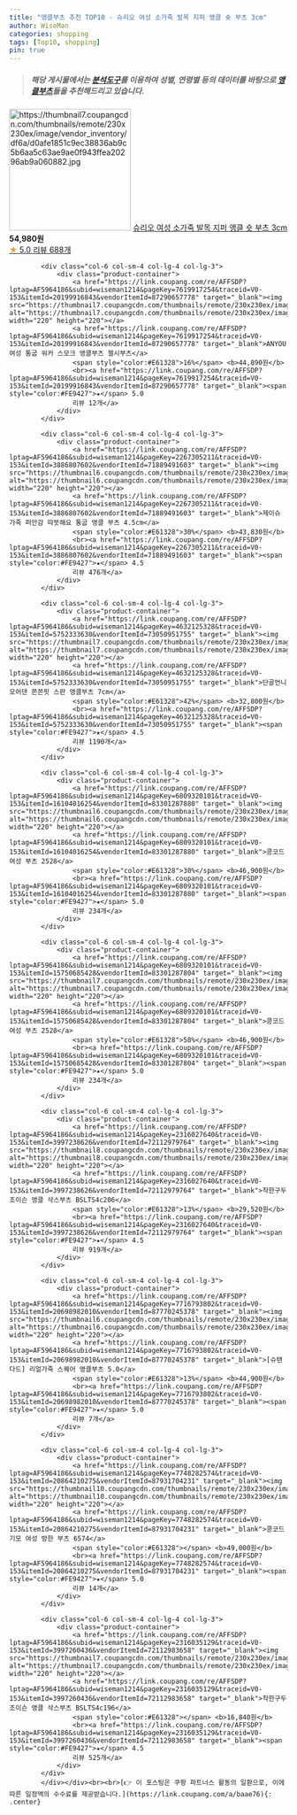 ```yaml
---
title: "앵클부츠 추천 TOP10 - 슈리오 여성 소가죽 발목 지퍼 앵클 숏 부츠 3cm"
author: WiseMan
categories: shopping
tags: [Top10, shopping]
pin: true
---
```


> ##### 해당 게시물에서는 [**분석도구**](https://itemscout.io/)를 이용하여 **성별**, **연령별** 등의 데이터를 바탕으로 [**앵클부츠**](https://link.coupang.com/a/baae76)들을 추천해드리고 있습니다.
<div class="container"><div class="row">
            <div class="col-6 col-sm-4 col-lg-4 col-lg-3">
                <div class="product-container">
                    <a href="https://link.coupang.com/re/AFFSDP?lptag=AF5964186&subid=wiseman1214&pageKey=6976691551&traceid=V0-153&itemId=19035645455&vendorItemId=86159609606" target="_blank"><img src="https://thumbnail7.coupangcdn.com/thumbnails/remote/230x230ex/image/vendor_inventory/df6a/d0afe1851c9ec38836ab9c5b6aa5c63ae9ae0f943ffea20296ab9a060882.jpg" alt="https://thumbnail7.coupangcdn.com/thumbnails/remote/230x230ex/image/vendor_inventory/df6a/d0afe1851c9ec38836ab9c5b6aa5c63ae9ae0f943ffea20296ab9a060882.jpg" width="220" height="220"></a>
                    <a href="https://link.coupang.com/re/AFFSDP?lptag=AF5964186&subid=wiseman1214&pageKey=6976691551&traceid=V0-153&itemId=19035645455&vendorItemId=86159609606" target="_blank">슈리오 여성 소가죽 발목 지퍼 앵클 숏 부츠 3cm</a>
                    <span style="color:#E61328"></span> <b>54,980원</b>
                    <br><a href="https://link.coupang.com/re/AFFSDP?lptag=AF5964186&subid=wiseman1214&pageKey=6976691551&traceid=V0-153&itemId=19035645455&vendorItemId=86159609606" target="_blank"><span style="color:#FE9427">★</span> 5.0
                    리뷰 688개</a>
                </div>
            </div>
            
            <div class="col-6 col-sm-4 col-lg-4 col-lg-3">
                <div class="product-container">
                    <a href="https://link.coupang.com/re/AFFSDP?lptag=AF5964186&subid=wiseman1214&pageKey=7619917254&traceid=V0-153&itemId=20199916843&vendorItemId=87290657778" target="_blank"><img src="https://thumbnail7.coupangcdn.com/thumbnails/remote/230x230ex/image/vendor_inventory/b766/f11e2309c897a3e3ba5672727105a94f76cadb9788e2835932b03f8a8cb2.jpg" alt="https://thumbnail7.coupangcdn.com/thumbnails/remote/230x230ex/image/vendor_inventory/b766/f11e2309c897a3e3ba5672727105a94f76cadb9788e2835932b03f8a8cb2.jpg" width="220" height="220"></a>
                    <a href="https://link.coupang.com/re/AFFSDP?lptag=AF5964186&subid=wiseman1214&pageKey=7619917254&traceid=V0-153&itemId=20199916843&vendorItemId=87290657778" target="_blank">ANYOU 여성 통굽 워커 스모크 앵클부츠 첼시부츠</a>
                    <span style="color:#E61328">16%</span> <b>44,890원</b>
                    <br><a href="https://link.coupang.com/re/AFFSDP?lptag=AF5964186&subid=wiseman1214&pageKey=7619917254&traceid=V0-153&itemId=20199916843&vendorItemId=87290657778" target="_blank"><span style="color:#FE9427">★</span> 5.0
                    리뷰 12개</a>
                </div>
            </div>
            
            <div class="col-6 col-sm-4 col-lg-4 col-lg-3">
                <div class="product-container">
                    <a href="https://link.coupang.com/re/AFFSDP?lptag=AF5964186&subid=wiseman1214&pageKey=2267305211&traceid=V0-153&itemId=3886807602&vendorItemId=71889491603" target="_blank"><img src="https://thumbnail6.coupangcdn.com/thumbnails/remote/230x230ex/image/vendor_inventory/b8e3/c1919b28a9ac590a75f61d0c8d2de3b332128c506b2e11a945908e0c4bd5.jpg" alt="https://thumbnail6.coupangcdn.com/thumbnails/remote/230x230ex/image/vendor_inventory/b8e3/c1919b28a9ac590a75f61d0c8d2de3b332128c506b2e11a945908e0c4bd5.jpg" width="220" height="220"></a>
                    <a href="https://link.coupang.com/re/AFFSDP?lptag=AF5964186&subid=wiseman1214&pageKey=2267305211&traceid=V0-153&itemId=3886807602&vendorItemId=71889491603" target="_blank">제이슈 가죽 퍼안감 따뜻해요 통굽 앵클 부츠 4.5cm</a>
                    <span style="color:#E61328">30%</span> <b>43,830원</b>
                    <br><a href="https://link.coupang.com/re/AFFSDP?lptag=AF5964186&subid=wiseman1214&pageKey=2267305211&traceid=V0-153&itemId=3886807602&vendorItemId=71889491603" target="_blank"><span style="color:#FE9427">★</span> 4.5
                    리뷰 476개</a>
                </div>
            </div>
            
            <div class="col-6 col-sm-4 col-lg-4 col-lg-3">
                <div class="product-container">
                    <a href="https://link.coupang.com/re/AFFSDP?lptag=AF5964186&subid=wiseman1214&pageKey=4632125328&traceid=V0-153&itemId=5752333630&vendorItemId=73050951755" target="_blank"><img src="https://thumbnail7.coupangcdn.com/thumbnails/remote/230x230ex/image/rs_quotation_api/6hgre4ep/9009aa6a0aae474284cf423782bbf16c.jpg" alt="https://thumbnail7.coupangcdn.com/thumbnails/remote/230x230ex/image/rs_quotation_api/6hgre4ep/9009aa6a0aae474284cf423782bbf16c.jpg" width="220" height="220"></a>
                    <a href="https://link.coupang.com/re/AFFSDP?lptag=AF5964186&subid=wiseman1214&pageKey=4632125328&traceid=V0-153&itemId=5752333630&vendorItemId=73050951755" target="_blank">단골언니 모어댄 쫀쫀핏 스판 앵클부츠 7cm</a>
                    <span style="color:#E61328">42%</span> <b>32,800원</b>
                    <br><a href="https://link.coupang.com/re/AFFSDP?lptag=AF5964186&subid=wiseman1214&pageKey=4632125328&traceid=V0-153&itemId=5752333630&vendorItemId=73050951755" target="_blank"><span style="color:#FE9427">★</span> 4.5
                    리뷰 1190개</a>
                </div>
            </div>
            
            <div class="col-6 col-sm-4 col-lg-4 col-lg-3">
                <div class="product-container">
                    <a href="https://link.coupang.com/re/AFFSDP?lptag=AF5964186&subid=wiseman1214&pageKey=6809320101&traceid=V0-153&itemId=16104016254&vendorItemId=83301287880" target="_blank"><img src="https://thumbnail6.coupangcdn.com/thumbnails/remote/230x230ex/image/vendor_inventory/44bb/e579a6205efb6f12f6e63ae280f7215832ff9f8bc1bcd4abe7e30bd32308.jpg" alt="https://thumbnail6.coupangcdn.com/thumbnails/remote/230x230ex/image/vendor_inventory/44bb/e579a6205efb6f12f6e63ae280f7215832ff9f8bc1bcd4abe7e30bd32308.jpg" width="220" height="220"></a>
                    <a href="https://link.coupang.com/re/AFFSDP?lptag=AF5964186&subid=wiseman1214&pageKey=6809320101&traceid=V0-153&itemId=16104016254&vendorItemId=83301287880" target="_blank">콩코드 여성 부츠 2528</a>
                    <span style="color:#E61328">30%</span> <b>46,900원</b>
                    <br><a href="https://link.coupang.com/re/AFFSDP?lptag=AF5964186&subid=wiseman1214&pageKey=6809320101&traceid=V0-153&itemId=16104016254&vendorItemId=83301287880" target="_blank"><span style="color:#FE9427">★</span> 5.0
                    리뷰 234개</a>
                </div>
            </div>
            
            <div class="col-6 col-sm-4 col-lg-4 col-lg-3">
                <div class="product-container">
                    <a href="https://link.coupang.com/re/AFFSDP?lptag=AF5964186&subid=wiseman1214&pageKey=6809320101&traceid=V0-153&itemId=15750685428&vendorItemId=83301287804" target="_blank"><img src="https://thumbnail7.coupangcdn.com/thumbnails/remote/230x230ex/image/vendor_inventory/2f80/c266c8e5b14107b6c2c72cc2b3501e98c438c8d7266c3ef793fe077cd8fa.jpg" alt="https://thumbnail7.coupangcdn.com/thumbnails/remote/230x230ex/image/vendor_inventory/2f80/c266c8e5b14107b6c2c72cc2b3501e98c438c8d7266c3ef793fe077cd8fa.jpg" width="220" height="220"></a>
                    <a href="https://link.coupang.com/re/AFFSDP?lptag=AF5964186&subid=wiseman1214&pageKey=6809320101&traceid=V0-153&itemId=15750685428&vendorItemId=83301287804" target="_blank">콩코드 여성 부츠 2528</a>
                    <span style="color:#E61328">58%</span> <b>46,900원</b>
                    <br><a href="https://link.coupang.com/re/AFFSDP?lptag=AF5964186&subid=wiseman1214&pageKey=6809320101&traceid=V0-153&itemId=15750685428&vendorItemId=83301287804" target="_blank"><span style="color:#FE9427">★</span> 5.0
                    리뷰 234개</a>
                </div>
            </div>
            
            <div class="col-6 col-sm-4 col-lg-4 col-lg-3">
                <div class="product-container">
                    <a href="https://link.coupang.com/re/AFFSDP?lptag=AF5964186&subid=wiseman1214&pageKey=2316027640&traceid=V0-153&itemId=3997238626&vendorItemId=72112979764" target="_blank"><img src="https://thumbnail8.coupangcdn.com/thumbnails/remote/230x230ex/image/rs_quotation_api/79be/1bf7818b5d263f21e4417b1cf2ac943049404952f68ff26ee1e0016511cd.jpg" alt="https://thumbnail8.coupangcdn.com/thumbnails/remote/230x230ex/image/rs_quotation_api/79be/1bf7818b5d263f21e4417b1cf2ac943049404952f68ff26ee1e0016511cd.jpg" width="220" height="220"></a>
                    <a href="https://link.coupang.com/re/AFFSDP?lptag=AF5964186&subid=wiseman1214&pageKey=2316027640&traceid=V0-153&itemId=3997238626&vendorItemId=72112979764" target="_blank">착한구두 조이슨 앵클 삭스부츠 BSLTS4c206</a>
                    <span style="color:#E61328">13%</span> <b>29,520원</b>
                    <br><a href="https://link.coupang.com/re/AFFSDP?lptag=AF5964186&subid=wiseman1214&pageKey=2316027640&traceid=V0-153&itemId=3997238626&vendorItemId=72112979764" target="_blank"><span style="color:#FE9427">★</span> 4.5
                    리뷰 919개</a>
                </div>
            </div>
            
            <div class="col-6 col-sm-4 col-lg-4 col-lg-3">
                <div class="product-container">
                    <a href="https://link.coupang.com/re/AFFSDP?lptag=AF5964186&subid=wiseman1214&pageKey=7716793802&traceid=V0-153&itemId=20698982010&vendorItemId=87770245378" target="_blank"><img src="https://thumbnail6.coupangcdn.com/thumbnails/remote/230x230ex/image/vendor_inventory/11a7/7b6db5ba5250d89a802e663eb919f18961bcc2aaa553436070d57dfd9e06.jpg" alt="https://thumbnail6.coupangcdn.com/thumbnails/remote/230x230ex/image/vendor_inventory/11a7/7b6db5ba5250d89a802e663eb919f18961bcc2aaa553436070d57dfd9e06.jpg" width="220" height="220"></a>
                    <a href="https://link.coupang.com/re/AFFSDP?lptag=AF5964186&subid=wiseman1214&pageKey=7716793802&traceid=V0-153&itemId=20698982010&vendorItemId=87770245378" target="_blank">[슈탠다드] 리얼가죽 스퀘어 앵클부츠 5.0</a>
                    <span style="color:#E61328">13%</span> <b>44,900원</b>
                    <br><a href="https://link.coupang.com/re/AFFSDP?lptag=AF5964186&subid=wiseman1214&pageKey=7716793802&traceid=V0-153&itemId=20698982010&vendorItemId=87770245378" target="_blank"><span style="color:#FE9427">★</span> 5.0
                    리뷰 7개</a>
                </div>
            </div>
            
            <div class="col-6 col-sm-4 col-lg-4 col-lg-3">
                <div class="product-container">
                    <a href="https://link.coupang.com/re/AFFSDP?lptag=AF5964186&subid=wiseman1214&pageKey=7748282574&traceid=V0-153&itemId=20864210275&vendorItemId=87931704231" target="_blank"><img src="https://thumbnail10.coupangcdn.com/thumbnails/remote/230x230ex/image/vendor_inventory/a552/cf307fa4d22fd07d8f992b1b7d77c769461913b71700a22e553a88816609.jpg" alt="https://thumbnail10.coupangcdn.com/thumbnails/remote/230x230ex/image/vendor_inventory/a552/cf307fa4d22fd07d8f992b1b7d77c769461913b71700a22e553a88816609.jpg" width="220" height="220"></a>
                    <a href="https://link.coupang.com/re/AFFSDP?lptag=AF5964186&subid=wiseman1214&pageKey=7748282574&traceid=V0-153&itemId=20864210275&vendorItemId=87931704231" target="_blank">콩코드 기모 여성 방한 부츠 6574</a>
                    <span style="color:#E61328"></span> <b>49,000원</b>
                    <br><a href="https://link.coupang.com/re/AFFSDP?lptag=AF5964186&subid=wiseman1214&pageKey=7748282574&traceid=V0-153&itemId=20864210275&vendorItemId=87931704231" target="_blank"><span style="color:#FE9427">★</span> 5.0
                    리뷰 14개</a>
                </div>
            </div>
            
            <div class="col-6 col-sm-4 col-lg-4 col-lg-3">
                <div class="product-container">
                    <a href="https://link.coupang.com/re/AFFSDP?lptag=AF5964186&subid=wiseman1214&pageKey=2316035129&traceid=V0-153&itemId=3997260436&vendorItemId=72112983658" target="_blank"><img src="https://thumbnail7.coupangcdn.com/thumbnails/remote/230x230ex/image/rs_quotation_api/f550/4308756778c888880018edd5a5f2d9afcb23fab4c6f2466d792c4d97c0df.jpg" alt="https://thumbnail7.coupangcdn.com/thumbnails/remote/230x230ex/image/rs_quotation_api/f550/4308756778c888880018edd5a5f2d9afcb23fab4c6f2466d792c4d97c0df.jpg" width="220" height="220"></a>
                    <a href="https://link.coupang.com/re/AFFSDP?lptag=AF5964186&subid=wiseman1214&pageKey=2316035129&traceid=V0-153&itemId=3997260436&vendorItemId=72112983658" target="_blank">착한구두 조이슨 앵클 삭스부츠 BSLTS4c196</a>
                    <span style="color:#E61328"></span> <b>16,840원</b>
                    <br><a href="https://link.coupang.com/re/AFFSDP?lptag=AF5964186&subid=wiseman1214&pageKey=2316035129&traceid=V0-153&itemId=3997260436&vendorItemId=72112983658" target="_blank"><span style="color:#FE9427">★</span> 4.5
                    리뷰 525개</a>
                </div>
            </div>
            </div></div><br><br>[👉 이 포스팅은 쿠팡 파트너스 활동의 일환으로, 이에 따른 일정액의 수수료를 제공받습니다.](https://link.coupang.com/a/baae76){: .center}